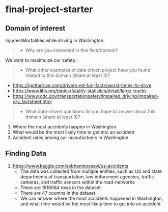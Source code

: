# final-project-starter

## Domain of interest
Injuries/Mortalities while driving in Washington

> - Why are you interested in this field/domain?

We want to maximuize our safety.
> - What other examples of data driven project have you found related to this domain (share at least 3)?

* https://igottadrive.com/drivers-ed-fun-facts/worst-times-to-drive
* https://www.iihs.org/topics/fatality-statistics/detail/large-trucks
* https://www.cdc.gov/transportationsafety/impaired_driving/impaired-drv_factsheet.html
> - What data-driven questions do you hope to answer about this domain (share at least 3)?

1. Where the most accidents happen in Washington
2. What would be the most likely time to get into an accident
3. Accident rates among car manufactuers in Washington

## Finding Data

1. https://www.kaggle.com/sobhanmoosavi/us-accidents
   * The data was collected from multiple entities, such as US and state departments of transportation, law enforcment agencies, traffic cameras, and traffic sensors within the    road-networks
   * There are 1516064 rows in the dataset
   * There are 47 coumns in the dataset
   * We can answer where the most accidents happened in Washington, and what time would be the most likely time to get into an accident

